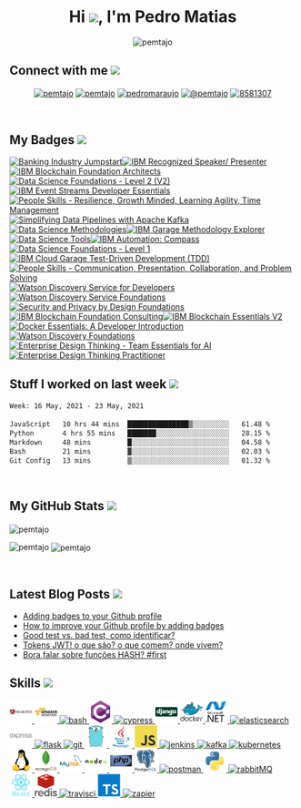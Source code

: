<h1 align="center">Hi <img src = "https://raw.githubusercontent.com/MartinHeinz/MartinHeinz/master/wave.gif" width = 50px>, I'm Pedro Matias</h1>

<p align="center"> <img src="https://komarev.com/ghpvc/?username=pemtajo" alt="pemtajo" /> </p>

<h2> Connect with me <img src='https://raw.githubusercontent.com/ShahriarShafin/ShahriarShafin/main/Assets/handshake.gif' width="100px"> </h2>

<p align="center">
<a href="https://dev.to/pemtajo" target="blank"><img align="center" src="https://cdn.jsdelivr.net/npm/simple-icons@3.0.1/icons/dev-dot-to.svg" alt="pemtajo" height="30" width="30" /></a>
<a href="https://twitter.com/pemtajo" target="blank"><img align="center" src="https://cdn.jsdelivr.net/npm/simple-icons@3.0.1/icons/twitter.svg" alt="pemtajo" height="30" width="30" /></a>
<a href="https://linkedin.com/in/pedromaraujo" target="blank"><img align="center" src="https://cdn.jsdelivr.net/npm/simple-icons@3.0.1/icons/linkedin.svg" alt="pedromaraujo" height="30" width="30" /></a>
<a href="https://medium.com/@pemtajo" target="blank"><img align="center" src="https://cdn.jsdelivr.net/npm/simple-icons@3.0.1/icons/medium.svg" alt="@pemtajo" height="30" width="30" /></a>
<a href="https://stackoverflow.com/users/8581307" target="blank"><img align="center" src="https://cdn.jsdelivr.net/npm/simple-icons@3.0.1/icons/stackoverflow.svg" alt="8581307" height="30" width="30" /></a>
</p>

<br />

<h2> My Badges <img src = "https://media.giphy.com/media/3orifgYbnsq43eFsdO/giphy.gif" width = 50px> </h2>
<!--START_SECTION:badges-->
<p align="left"><a href="http://www.credly.com/badges/35b9b59e-36c6-4ed6-8847-9ba67d05b54a" title="Banking Industry Jumpstart"><img src="https://images.credly.com/size/110x110/images/ff723f85-6709-4dc5-ace5-37dd43d24a68/Banking-Industry-Jumpstart.png" alt="Banking Industry Jumpstart"></img></a><a href="http://www.credly.com/badges/9e8d6573-5ea4-4124-a371-96ea243d6eff" title="IBM Recognized Speaker/ Presenter"><img src="https://images.credly.com/size/110x110/images/aad8d8bc-1cdf-4e79-b1e0-1595aeab251b/Speaker-presenter.png" alt="IBM Recognized Speaker/ Presenter"></img></a><a href="http://www.credly.com/badges/e5ec2320-5ea5-4825-b8ce-d311a98865de" title="IBM Blockchain Foundation Architects"><img src="https://images.credly.com/size/110x110/images/65a41da4-05d0-4b64-9065-e99f52571020/IBM-Blockchain-Foundation-Architect.png" alt="IBM Blockchain Foundation Architects"></img></a><a href="http://www.credly.com/badges/432078f3-6d5e-42a9-9aab-e733ce080441" title="Data Science Foundations - Level 2 (V2)"><img src="https://images.credly.com/size/110x110/images/d7321425-c989-4bf9-846a-cd2a647d213b/Data_Sci_Foundations_Level_2_-_CC_-_2019.png" alt="Data Science Foundations - Level 2 (V2)"></img></a><a href="http://www.credly.com/badges/70549002-de38-4287-970e-644e4ce4e327" title="IBM Event Streams Developer Essentials"><img src="https://images.credly.com/size/110x110/images/ebbbe37b-fefa-4c1f-b735-9af2becb90f4/IBM_Event_Streams_Developer_Essentials.png" alt="IBM Event Streams Developer Essentials"></img></a><a href="http://www.credly.com/badges/abba4d96-375b-4090-9973-800ed7021332" title="People Skills - Resilience, Growth Minded, Learning Agility, Time Management"><img src="https://images.credly.com/size/110x110/images/229f3133-b44f-4d2d-8d24-ee79fe7278a9/People-Skills-Resiliency.png" alt="People Skills - Resilience, Growth Minded, Learning Agility, Time Management"></img></a><a href="http://www.credly.com/badges/195b0247-e874-497a-8a66-8ef71d1c0720" title="Simplifying Data Pipelines with Apache Kafka"><img src="https://images.credly.com/size/110x110/images/8aeb3e74-27cd-47c2-a648-369bb3ba52f1/Simplifying_Data_Pipelines_with_Apache_Kafka.png" alt="Simplifying Data Pipelines with Apache Kafka"></img></a><a href="http://www.credly.com/badges/a37f6971-9e35-4d04-81d8-8ecfa669af49" title="Data Science Methodologies"><img src="https://images.credly.com/size/110x110/images/dfd6eb51-4caa-4ffe-b107-85ece064370c/Data_Science_Methodologies.png" alt="Data Science Methodologies"></img></a><a href="http://www.credly.com/badges/7dfc147e-9c3d-401f-91ef-59c05eec6b78" title="IBM Garage Methodology Explorer"><img src="https://images.credly.com/size/110x110/images/638d3298-73ef-4821-9686-8c65f75bb4e6/IBM_Garage_Methodology_Explorer.png" alt="IBM Garage Methodology Explorer"></img></a><a href="http://www.credly.com/badges/8966cd23-1631-4b9f-8be4-d32afa05b0a5" title="Data Science Tools"><img src="https://images.credly.com/size/110x110/images/de9471ce-018c-4bf4-af49-5c9c1d488613/Data_Science_Tools.png" alt="Data Science Tools"></img></a><a href="http://www.credly.com/badges/898269f5-5a66-4e3c-97aa-ea4ca6b211a6" title="IBM Automation: Compass"><img src="https://images.credly.com/size/110x110/images/553e31d1-ea8b-4914-a86a-0233d1978d37/ALC-Compass-Badge-600x600.png" alt="IBM Automation: Compass"></img></a><a href="http://www.credly.com/badges/ab9bcce8-3daf-4878-8bc3-37b9658e366e" title="Data Science Foundations - Level 1"><img src="https://images.credly.com/size/110x110/images/5ca7b236-6105-4154-ba22-c8ae12ec1d8c/Data_Sci_Found_Level_1_-_CC_-_2019.png" alt="Data Science Foundations - Level 1"></img></a><a href="http://www.credly.com/badges/d9c9d869-b2e3-4cd2-a77d-7d53197b821e" title="IBM Cloud Garage Test-Driven Development (TDD)"><img src="https://images.credly.com/size/110x110/images/71ea5682-2233-434c-a2c5-dd3f7fb8d5e9/Garage_Method_-_Test_driven_Development_V1_-__Final.png" alt="IBM Cloud Garage Test-Driven Development (TDD)"></img></a><a href="http://www.credly.com/badges/e3408ee5-bb9a-4e84-a7c2-5d3aa83b16ef" title="People Skills - Communication, Presentation, Collaboration, and Problem Solving"><img src="https://images.credly.com/size/110x110/images/973b6bc2-5b3a-4ff2-b40e-1a46fe1b3a56/People-Skills-Communications.png" alt="People Skills - Communication, Presentation, Collaboration, and Problem Solving"></img></a><a href="http://www.credly.com/badges/0506d841-cd61-4c0e-aad9-83714a9920a9" title="Watson Discovery Service for Developers"><img src="https://images.credly.com/size/110x110/images/01774ad1-fbff-4ddc-8b28-fd7953cb7ff6/Watson_Discovery_Service_-_Developers.png" alt="Watson Discovery Service for Developers"></img></a><a href="http://www.credly.com/badges/06796b84-6cb6-40ea-9853-b4b8843e65da" title="Watson Discovery Service Foundations"><img src="https://images.credly.com/size/110x110/images/edeaee50-64ff-42f0-a872-f4e2119ed463/Watson_Discovery_Service_-_Foundations.png" alt="Watson Discovery Service Foundations"></img></a><a href="http://www.credly.com/badges/e4d08b6b-ee34-4fc9-9a1b-87c43a887233" title="Security and Privacy by Design Foundations"><img src="https://images.credly.com/size/110x110/images/c1ca6570-bdc6-40e9-8992-722050788418/Security-_-Privacy-by-Design-Foundational.png" alt="Security and Privacy by Design Foundations"></img></a><a href="http://www.credly.com/badges/42efe367-3744-438a-8c03-59622c69c893" title="IBM Blockchain Foundation Consulting"><img src="https://images.credly.com/size/110x110/images/0b831161-bca5-4118-97c5-df106a5f6515/IBM-Blockchain-Foundation-Consulting.png" alt="IBM Blockchain Foundation Consulting"></img></a><a href="http://www.credly.com/badges/47065bcc-63f9-4b1f-b403-48bcdbc78f54" title="IBM Blockchain Essentials V2"><img src="https://images.credly.com/size/110x110/images/2f9eee24-6834-4595-b2b6-e8e585190a0d/IBM-Blockchain-Essentials-V2.png" alt="IBM Blockchain Essentials V2"></img></a><a href="http://www.credly.com/badges/24bcb006-58f8-494c-85e3-dfee10ea7b57" title="Docker Essentials: A Developer Introduction"><img src="https://images.credly.com/size/110x110/images/08216781-93cb-4ba1-8110-8eb3401fa8ce/Docker_Essentials_-_ISDN.png" alt="Docker Essentials: A Developer Introduction"></img></a><a href="http://www.credly.com/badges/b4f04f7d-a5dd-45bd-bfd1-1a0d29801bf8" title="Watson Discovery Foundations"><img src="https://images.credly.com/size/110x110/images/8c805fb7-b7e1-4b45-b933-7ee09385ea03/Watson_Academy_-_Discovery__-_Foundations.png" alt="Watson Discovery Foundations"></img></a><a href="http://www.credly.com/badges/5e280a76-446b-431a-80f0-7d2dc448a407" title="Enterprise Design Thinking - Team Essentials for AI"><img src="https://images.credly.com/size/110x110/images/09f644d1-eed2-4279-bc49-1e26cddc9d3d/Team_Essentials.png" alt="Enterprise Design Thinking - Team Essentials for AI"></img></a><a href="http://www.credly.com/badges/6267a487-d693-44e6-acb2-d9e17df66e14" title="Enterprise Design Thinking Practitioner"><img src="https://images.credly.com/size/110x110/images/bc08972c-3c7d-4b99-82a0-c94bcca36674/Badges_v8-07_Practitioner.png" alt="Enterprise Design Thinking Practitioner"></img></a></p>
<!--END_SECTION:badges-->

<h2> Stuff I worked on last week  <img src = "https://media1.giphy.com/media/JZ40cnfnN11KycrvMF/giphy.gif?cid=ecf05e47a0n3gi1bfqntqmob8g9aid1oyj2wr3ds3mg700bl&rid=giphy.gif" width = 50px> </h2>


<!--START_SECTION:waka-->
```text
Week: 16 May, 2021 - 23 May, 2021

JavaScript   10 hrs 44 mins  ███████████████▒░░░░░░░░░   61.48 % 
Python       4 hrs 55 mins   ███████░░░░░░░░░░░░░░░░░░   28.15 % 
Markdown     48 mins         █░░░░░░░░░░░░░░░░░░░░░░░░   04.58 % 
Bash         21 mins         ▓░░░░░░░░░░░░░░░░░░░░░░░░   02.03 % 
Git Config   13 mins         ▒░░░░░░░░░░░░░░░░░░░░░░░░   01.32 % 
```
<!--END_SECTION:waka-->

<br />

<h2> My GitHub Stats <img src='https://media1.giphy.com/media/du3J3cXyzhj75IOgvA/giphy.gif?cid=ecf05e47x2g034i9pzwtzzsd3xgg2w9nr94t4tflbbgo3008&rid=giphy.gif' width='32px'> </h2>

<p><img align="center" src="https://github-readme-streak-stats.herokuapp.com/?user=pemtajo&theme=dark" alt="pemtajo" /></p>

<p><img align="left" src="https://github-readme-stats.vercel.app/api/top-langs?username=pemtajo&show_icons=true&locale=en&layout=compact&theme=dark" alt="pemtajo" /></p>

<p>&nbsp;<img align="center" src="https://github-readme-stats.vercel.app/api?username=pemtajo&show_icons=true&locale=en&theme=dark" alt="pemtajo" /></p>

<br />

<h2> Latest Blog Posts <img src = "https://media.giphy.com/media/inlGp1wGqBog2cVw5y/giphy.gif" width = 50px> </h2>

<!-- BLOG-POST-LIST:START -->
- [Adding badges to your Github profile](https://dev.to/pemtajo/how-to-improve-your-github-profile-by-adding-badges-gib)
- [How to improve your Github profile by adding badges](https://pemtajo.medium.com/how-to-improve-your-github-profile-by-adding-badges-2c10363f4f9a?source=rss-bb908bda42e------2)
- [Good test vs. bad test, como identificar?](https://medium.com/devorando/good-test-bad-test-como-identificar-ffd1d43ca034?source=rss-bb908bda42e------2)
- [Tokens JWT! o que são? o que comem? onde vivem?](https://medium.com/devorando/tokens-jwt-o-que-s%C3%A3o-o-que-comem-onde-vivem-f4e85ad37876?source=rss-bb908bda42e------2)
- [Bora falar sobre funções HASH? #first](https://medium.com/devorando/first-bora-falar-sobre-funcoes-hash-a0df1afdfe24?source=rss-bb908bda42e------2)
<!-- BLOG-POST-LIST:END -->

<h2> Skills <img src = "https://media2.giphy.com/media/QssGEmpkyEOhBCb7e1/giphy.gif?cid=ecf05e47a0n3gi1bfqntqmob8g9aid1oyj2wr3ds3mg700bl&rid=giphy.gif" width = 32px> </h2>

<p align="left"> <a href="https://angular.io" target="_blank"> <img src="https://raw.githubusercontent.com/devicons/devicon/master/icons/angularjs/angularjs-original-wordmark.svg" alt="angularjs" width="40" height="40"/> </a> <a href="https://aws.amazon.com" target="_blank"> <img src="https://raw.githubusercontent.com/devicons/devicon/master/icons/amazonwebservices/amazonwebservices-original-wordmark.svg" alt="aws" width="40" height="40"/> </a> <a href="https://www.gnu.org/software/bash/" target="_blank"> <img src="https://www.vectorlogo.zone/logos/gnu_bash/gnu_bash-icon.svg" alt="bash" width="40" height="40"/> </a> <a href="https://www.w3schools.com/cs/" target="_blank"> <img src="https://raw.githubusercontent.com/devicons/devicon/master/icons/csharp/csharp-original.svg" alt="csharp" width="40" height="40"/> </a> <a href="https://www.cypress.io" target="_blank"> <img src="https://raw.githubusercontent.com/simple-icons/simple-icons/6e46ec1fc23b60c8fd0d2f2ff46db82e16dbd75f/icons/cypress.svg" alt="cypress" width="40" height="40"/> </a> <a href="https://www.djangoproject.com/" target="_blank"> <img src="https://raw.githubusercontent.com/devicons/devicon/master/icons/django/django-original.svg" alt="django" width="40" height="40"/> </a> <a href="https://www.docker.com/" target="_blank"> <img src="https://raw.githubusercontent.com/devicons/devicon/master/icons/docker/docker-original-wordmark.svg" alt="docker" width="40" height="40"/> </a> <a href="https://dotnet.microsoft.com/" target="_blank"> <img src="https://raw.githubusercontent.com/devicons/devicon/master/icons/dot-net/dot-net-original-wordmark.svg" alt="dotnet" width="40" height="40"/> </a> <a href="https://www.elastic.co" target="_blank"> <img src="https://www.vectorlogo.zone/logos/elastic/elastic-icon.svg" alt="elasticsearch" width="40" height="40"/> </a> <a href="https://expressjs.com" target="_blank"> <img src="https://raw.githubusercontent.com/devicons/devicon/master/icons/express/express-original-wordmark.svg" alt="express" width="40" height="40"/> </a> <a href="https://flask.palletsprojects.com/" target="_blank"> <img src="https://www.vectorlogo.zone/logos/pocoo_flask/pocoo_flask-icon.svg" alt="flask" width="40" height="40"/> </a> <a href="https://git-scm.com/" target="_blank"> <img src="https://www.vectorlogo.zone/logos/git-scm/git-scm-icon.svg" alt="git" width="40" height="40"/> </a> <a href="https://golang.org" target="_blank"> <img src="https://raw.githubusercontent.com/devicons/devicon/master/icons/go/go-original.svg" alt="go" width="40" height="40"/> </a> <a href="https://www.java.com" target="_blank"> <img src="https://raw.githubusercontent.com/devicons/devicon/master/icons/java/java-original.svg" alt="java" width="40" height="40"/> </a> <a href="https://developer.mozilla.org/en-US/docs/Web/JavaScript" target="_blank"> <img src="https://raw.githubusercontent.com/devicons/devicon/master/icons/javascript/javascript-original.svg" alt="javascript" width="40" height="40"/> </a> <a href="https://www.jenkins.io" target="_blank"> <img src="https://www.vectorlogo.zone/logos/jenkins/jenkins-icon.svg" alt="jenkins" width="40" height="40"/> </a> <a href="https://kafka.apache.org/" target="_blank"> <img src="https://www.vectorlogo.zone/logos/apache_kafka/apache_kafka-icon.svg" alt="kafka" width="40" height="40"/> </a> <a href="https://kubernetes.io" target="_blank"> <img src="https://www.vectorlogo.zone/logos/kubernetes/kubernetes-icon.svg" alt="kubernetes" width="40" height="40"/> </a> <a href="https://www.linux.org/" target="_blank"> <img src="https://raw.githubusercontent.com/devicons/devicon/master/icons/linux/linux-original.svg" alt="linux" width="40" height="40"/> </a> <a href="https://www.mongodb.com/" target="_blank"> <img src="https://raw.githubusercontent.com/devicons/devicon/master/icons/mongodb/mongodb-original-wordmark.svg" alt="mongodb" width="40" height="40"/> </a> <a href="https://www.mysql.com/" target="_blank"> <img src="https://raw.githubusercontent.com/devicons/devicon/master/icons/mysql/mysql-original-wordmark.svg" alt="mysql" width="40" height="40"/> </a> <a href="https://nodejs.org" target="_blank"> <img src="https://raw.githubusercontent.com/devicons/devicon/master/icons/nodejs/nodejs-original-wordmark.svg" alt="nodejs" width="40" height="40"/> </a> <a href="https://www.php.net" target="_blank"> <img src="https://raw.githubusercontent.com/devicons/devicon/master/icons/php/php-original.svg" alt="php" width="40" height="40"/> </a> <a href="https://www.postgresql.org" target="_blank"> <img src="https://raw.githubusercontent.com/devicons/devicon/master/icons/postgresql/postgresql-original-wordmark.svg" alt="postgresql" width="40" height="40"/> </a> <a href="https://postman.com" target="_blank"> <img src="https://www.vectorlogo.zone/logos/getpostman/getpostman-icon.svg" alt="postman" width="40" height="40"/> </a> <a href="https://www.python.org" target="_blank"> <img src="https://raw.githubusercontent.com/devicons/devicon/master/icons/python/python-original.svg" alt="python" width="40" height="40"/> </a> <a href="https://www.rabbitmq.com" target="_blank"> <img src="https://www.vectorlogo.zone/logos/rabbitmq/rabbitmq-icon.svg" alt="rabbitMQ" width="40" height="40"/> </a> <a href="https://reactjs.org/" target="_blank"> <img src="https://raw.githubusercontent.com/devicons/devicon/master/icons/react/react-original-wordmark.svg" alt="react" width="40" height="40"/> </a> <a href="https://redis.io" target="_blank"> <img src="https://raw.githubusercontent.com/devicons/devicon/master/icons/redis/redis-original-wordmark.svg" alt="redis" width="40" height="40"/> </a> <a href="https://travis-ci.org" target="_blank"> <img src="https://www.vectorlogo.zone/logos/travis-ci/travis-ci-icon.svg" alt="travisci" width="40" height="40"/> </a> <a href="https://www.typescriptlang.org/" target="_blank"> <img src="https://raw.githubusercontent.com/devicons/devicon/master/icons/typescript/typescript-original.svg" alt="typescript" width="40" height="40"/> </a> <a href="https://zapier.com" target="_blank"> <img src="https://www.vectorlogo.zone/logos/zapier/zapier-icon.svg" alt="zapier" width="40" height="40"/> </a> </p>
